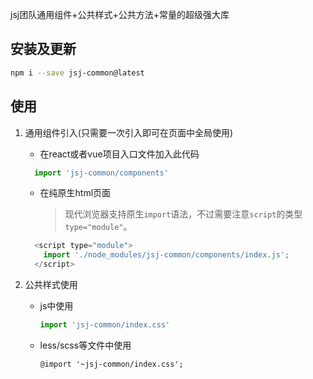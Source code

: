 jsj团队通用组件+公共样式+公共方法+常量的超级强大库

## 安装及更新
```bash
npm i --save jsj-common@latest
```

## 使用
1. 通用组件引入(只需要一次引入即可在页面中全局使用)
    - 在react或者vue项目入口文件加入此代码
    ```js static
      import 'jsj-common/components'
    ```
    - 在纯原生html页面 
        > 现代浏览器支持原生`import`语法，不过需要注意`script`的类型`type="module"`。

    ```js static
      <script type="module">
        import './node_modules/jsj-common/components/index.js';
      </script>
    ```

2. 公共样式使用
    - js中使用
      ````js static
      import 'jsj-common/index.css'
      ````
    - less/scss等文件中使用
      ````less static
      @import '~jsj-common/index.css';
      ````

